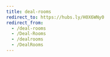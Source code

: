 ```yaml
---
title: deal-rooms
redirect_to: https://hubs.ly/H0X6WNy0
redirect_from:
  - /deal-rooms
  - /Deal-Rooms
  - /dealrooms
  - /DealRooms
---
```


